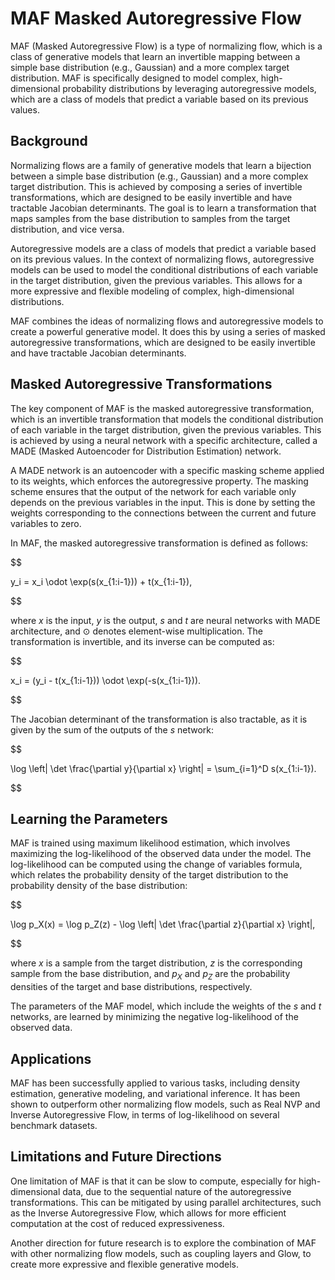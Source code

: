 # MAF Masked Autoregressive Flow

MAF (Masked Autoregressive Flow) is a type of normalizing flow, which is a class of generative models that learn an invertible mapping between a simple base distribution (e.g., Gaussian) and a more complex target distribution. MAF is specifically designed to model complex, high-dimensional probability distributions by leveraging autoregressive models, which are a class of models that predict a variable based on its previous values.

## Background

Normalizing flows are a family of generative models that learn a bijection between a simple base distribution (e.g., Gaussian) and a more complex target distribution. This is achieved by composing a series of invertible transformations, which are designed to be easily invertible and have tractable Jacobian determinants. The goal is to learn a transformation that maps samples from the base distribution to samples from the target distribution, and vice versa.

Autoregressive models are a class of models that predict a variable based on its previous values. In the context of normalizing flows, autoregressive models can be used to model the conditional distributions of each variable in the target distribution, given the previous variables. This allows for a more expressive and flexible modeling of complex, high-dimensional distributions.

MAF combines the ideas of normalizing flows and autoregressive models to create a powerful generative model. It does this by using a series of masked autoregressive transformations, which are designed to be easily invertible and have tractable Jacobian determinants.

## Masked Autoregressive Transformations

The key component of MAF is the masked autoregressive transformation, which is an invertible transformation that models the conditional distribution of each variable in the target distribution, given the previous variables. This is achieved by using a neural network with a specific architecture, called a MADE (Masked Autoencoder for Distribution Estimation) network.

A MADE network is an autoencoder with a specific masking scheme applied to its weights, which enforces the autoregressive property. The masking scheme ensures that the output of the network for each variable only depends on the previous variables in the input. This is done by setting the weights corresponding to the connections between the current and future variables to zero.

In MAF, the masked autoregressive transformation is defined as follows:


$$

y_i = x_i \odot \exp(s(x_{1:i-1})) + t(x_{1:i-1}),

$$


where $x$ is the input, $y$ is the output, $s$ and $t$ are neural networks with MADE architecture, and $\odot$ denotes element-wise multiplication. The transformation is invertible, and its inverse can be computed as:


$$

x_i = (y_i - t(x_{1:i-1})) \odot \exp(-s(x_{1:i-1})).

$$


The Jacobian determinant of the transformation is also tractable, as it is given by the sum of the outputs of the $s$ network:


$$

\log \left| \det \frac{\partial y}{\partial x} \right| = \sum_{i=1}^D s(x_{1:i-1}).

$$


## Learning the Parameters

MAF is trained using maximum likelihood estimation, which involves maximizing the log-likelihood of the observed data under the model. The log-likelihood can be computed using the change of variables formula, which relates the probability density of the target distribution to the probability density of the base distribution:


$$

\log p_X(x) = \log p_Z(z) - \log \left| \det \frac{\partial z}{\partial x} \right|,

$$


where $x$ is a sample from the target distribution, $z$ is the corresponding sample from the base distribution, and $p_X$ and $p_Z$ are the probability densities of the target and base distributions, respectively.

The parameters of the MAF model, which include the weights of the $s$ and $t$ networks, are learned by minimizing the negative log-likelihood of the observed data.

## Applications

MAF has been successfully applied to various tasks, including density estimation, generative modeling, and variational inference. It has been shown to outperform other normalizing flow models, such as Real NVP and Inverse Autoregressive Flow, in terms of log-likelihood on several benchmark datasets.

## Limitations and Future Directions

One limitation of MAF is that it can be slow to compute, especially for high-dimensional data, due to the sequential nature of the autoregressive transformations. This can be mitigated by using parallel architectures, such as the Inverse Autoregressive Flow, which allows for more efficient computation at the cost of reduced expressiveness.

Another direction for future research is to explore the combination of MAF with other normalizing flow models, such as coupling layers and Glow, to create more expressive and flexible generative models.
